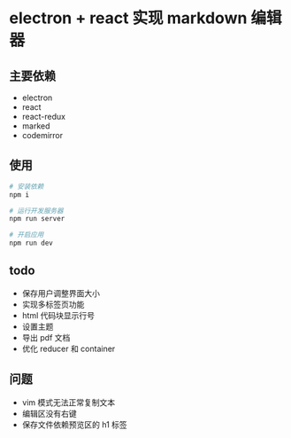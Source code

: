# electron + react 实现 markdown 编辑器


## 主要依赖
- electron
- react 
- react-redux
- marked
- codemirror

## 使用

```bash
# 安装依赖
npm i 

# 运行开发服务器
npm run server

# 开启应用
npm run dev
```

## todo

- 保存用户调整界面大小
- 实现多标签页功能
- html 代码块显示行号
- 设置主题
- 导出 pdf 文档
- 优化 reducer 和 container

## 问题
- vim 模式无法正常复制文本
- 编辑区没有右键
- 保存文件依赖预览区的 h1 标签
